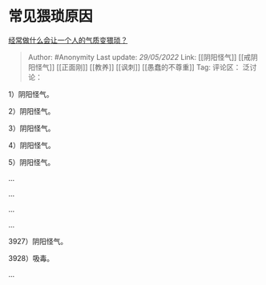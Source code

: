 # 常见猥琐原因
[经常做什么会让一个人的气质变猥琐？](https://www.zhihu.com/question/277246072/answer/2504282039)

> Author: #Anonymity
> Last update: *29/05/2022*
> Link: [[阴阳怪气]] [[戒阴阳怪气]] [[正面刚]] [[教养]] [[讽刺]] [[愚蠢的不尊重]]
> Tag:
> 评论区：
> 泛讨论：

1）阴阳怪气。

2）阴阳怪气。

3）阴阳怪气。

4）阴阳怪气。

5）阴阳怪气。

…

…

…

…

3927）阴阳怪气。

3928）吸毒。

…
